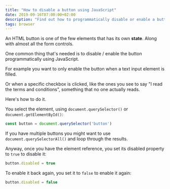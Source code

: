 ```yaml
---
title: "How to disable a button using JavaScript"
date: 2019-09-16T07:00:00+02:00
description: "Find out how to programmatically disable or enable a button using JavaScript"
tags: browser
---
```


An HTML button is one of the few elements that has its own **state**. Along with almost all the form controls.

One common thing that's needed is to disable / enable the button programmatically using JavaScript.

For example you want to only enable the button when a text input element is filled.

Or when a specific checkbox is clicked, like the ones you see to say "I read the terms and conditions", something that no one actually reads.

Here's how to do it.

You select the element, using `document.querySelector()` or `document.getElementById()`:

```js
const button = document.querySelector('button')
```

If you have multiple buttons you might want to use `document.querySelectorAll()` and loop through the results.

Anyway, once you have the element reference, you set its disabled property to `true` to disable it:

```js
button.disabled = true
```

To enable it back again, you set it to `false` to enable it again:

```js
button.disabled = false
```